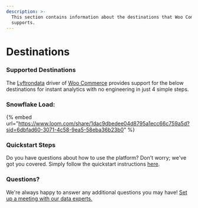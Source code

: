 ```yaml
---
description: >-
  This section contains information about the destinations that Woo Commerce
  supports.
---
```


# Destinations

### Supported Destinations

The [Lyftrondata](https://www.lyftrondata.com/) driver of [Woo Commerce](https://www.lyftrondata.com/integration/commerce-analytics/woocommerce/) provides support for the below destinations for instant analytics with no engineering in just 4 simple steps.

### Snowflake Load:

{% embed url="https://www.loom.com/share/1dac9dbedee04d8795a1ecc66c759a5d?sid=6dbfad60-3071-4c58-9ea5-58eba36b23b0" %}

### Quickstart Steps

Do you have questions about how to use the platform? Don't worry; we've got you covered. Simply follow the quickstart instructions [here](./).

### Questions? <a href="#questions" id="questions"></a>

We're always happy to answer any additional questions you may have! [Set up a meeting with our data experts.](https://www.lyftrondata.com/book-a-meeting/)
